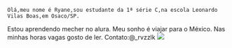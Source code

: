     Olá,meu nome é Ryane,sou estudante da 1ª série C,na escola Leonardo Vilas Boas,em Osaco/SP.
Estou aprendendo mecher no alura.
Meu sonho é viajar para o México.
Nas minhas horas vagas gosto de ler.
Contato:@_rvzzlk
![](https://media.tenor.com/jdGCyeovlmAAAAAM/games-eduuu-pour.gif)


